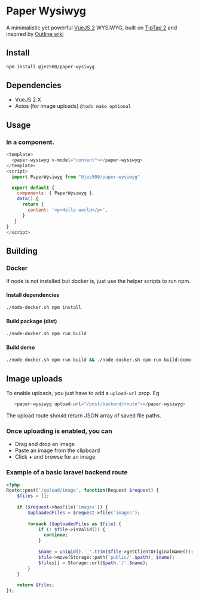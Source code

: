 # Paper Wysiwyg

A minimalistic yet powerful [VueJS 2](https://vuejs.org/) WYSIWYG, built on [TipTap 2](https://tiptap.dev/) 
and inspired by [Outline wiki](https://www.getoutline.com/)

## Install

```bash
npm install @jez500/paper-wysiwyg
```

## Dependencies

* VueJS 2.X 
* Axios (for image uploads) `@todo make optional`

## Usage

### In a component.
```javascript
<template>
  <paper-wysiwyg v-model="content"></paper-wysiwyg>
</template>
<script>
  import PaperWysiwyg from "@jez500/paper-wysiwyg"

  export default {
    components: { PaperWysiwyg },
    data() {
      return {
        content: '<p>Hello world</p>',
      }
   }
}
</script>
```

## Building

### Docker

If node is not installed but docker is, just use the helper scripts to run npm.

#### Install dependencies
```bash
./node-docker.sh npm install
```

#### Build package (dist)
```bash
./node-docker.sh npm run build
```

#### Build demo
```bash
./node-docker.sh npm run build && ./node-docker.sh npm run build:demo
```

## Image uploads

To enable uploads, you just have to add a `upload-url` prop. Eg

```javascript
   <paper-wysiwyg upload-url="/post/backend/route"></paper-wysiwyg>
```

The upload route should return JSON array of saved file paths. 

### Once uploading is enabled, you can

* Drag and drop an image
* Paste an image from the clipboard
* Click **+** and browse for an image

### Example of a basic laravel backend route

```php
<?php
Route::post('/upload/image', function(Request $request) {
    $files = [];
    
    if ($request->hasFile('images')) {
        $uploadedFiles = $request->file('images');
      
        foreach ($uploadedFiles as $file) {
            if (! $file->isValid()) {
              continue;
            }
            
            $name = uniqid().'_'.trim($file->getClientOriginalName());           
            $file->move(Storage::path('public/'.$path), $name);            
            $files[] = Storage::url($path.'/'.$name);
        }
    }
    
    return $files;
});
```